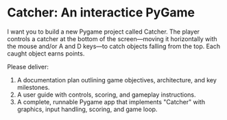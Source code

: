 # Catcher: An interactice PyGame

I want you to build a new Pygame project called Catcher. The player controls a catcher at the bottom of the screen—moving it horizontally with the mouse and/or A and D keys—to catch objects falling from the top. Each caught object earns points.  

Please deliver:  
1. A documentation plan outlining game objectives, architecture, and key milestones.  
2. A user guide with controls, scoring, and gameplay instructions.  
3. A complete, runnable Pygame app that implements "Catcher" with graphics, input handling, scoring, and game loop.  
